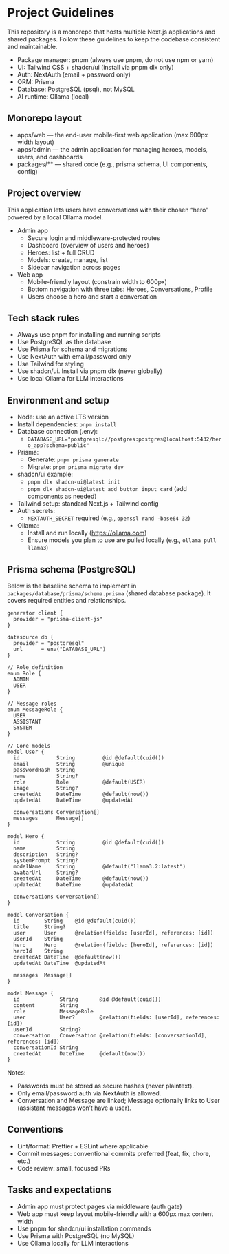 # Project Guidelines

This repository is a monorepo that hosts multiple Next.js applications and shared packages. Follow these guidelines to keep the codebase consistent and maintainable.

- Package manager: pnpm (always use pnpm, do not use npm or yarn)
- UI: Tailwind CSS + shadcn/ui (install via pnpm dlx only)
- Auth: NextAuth (email + password only)
- ORM: Prisma
- Database: PostgreSQL (psql), not MySQL
- AI runtime: Ollama (local)

## Monorepo layout
- apps/web — the end-user mobile‑first web application (max 600px width layout)
- apps/admin — the admin application for managing heroes, models, users, and dashboards
- packages/** — shared code (e.g., prisma schema, UI components, config)

## Project overview
This application lets users have conversations with their chosen “hero” powered by a local Ollama model.

- Admin app
  - Secure login and middleware-protected routes
  - Dashboard (overview of users and heroes)
  - Heroes: list + full CRUD
  - Models: create, manage, list
  - Sidebar navigation across pages
- Web app
  - Mobile-friendly layout (constrain width to 600px)
  - Bottom navigation with three tabs: Heroes, Conversations, Profile
  - Users choose a hero and start a conversation

## Tech stack rules
- Always use pnpm for installing and running scripts
- Use PostgreSQL as the database
- Use Prisma for schema and migrations
- Use NextAuth with email/password only
- Use Tailwind for styling
- Use shadcn/ui. Install via pnpm dlx (never globally)
- Use local Ollama for LLM interactions

## Environment and setup
- Node: use an active LTS version
- Install dependencies: `pnpm install`
- Database connection (.env):
  - `DATABASE_URL="postgresql://postgres:postgres@localhost:5432/hero_app?schema=public"`
- Prisma:
  - Generate: `pnpm prisma generate`
  - Migrate: `pnpm prisma migrate dev`
- shadcn/ui example:
  - `pnpm dlx shadcn-ui@latest init`
  - `pnpm dlx shadcn-ui@latest add button input card` (add components as needed)
- Tailwind setup: standard Next.js + Tailwind config
- Auth secrets:
  - `NEXTAUTH_SECRET` required (e.g., `openssl rand -base64 32`)
- Ollama:
  - Install and run locally (https://ollama.com)
  - Ensure models you plan to use are pulled locally (e.g., `ollama pull llama3`)

## Prisma schema (PostgreSQL)
Below is the baseline schema to implement in `packages/database/prisma/schema.prisma` (shared database package). It covers required entities and relationships.

```prisma
generator client {
  provider = "prisma-client-js"
}

datasource db {
  provider = "postgresql"
  url      = env("DATABASE_URL")
}

// Role definition
enum Role {
  ADMIN
  USER
}

// Message roles
enum MessageRole {
  USER
  ASSISTANT
  SYSTEM
}

// Core models
model User {
  id            String         @id @default(cuid())
  email         String         @unique
  passwordHash  String
  name          String?
  role          Role           @default(USER)
  image         String?
  createdAt     DateTime       @default(now())
  updatedAt     DateTime       @updatedAt

  conversations Conversation[]
  messages      Message[]
}

model Hero {
  id            String         @id @default(cuid())
  name          String
  description   String?
  systemPrompt  String?
  modelName     String         @default("llama3.2:latest")
  avatarUrl     String?
  createdAt     DateTime       @default(now())
  updatedAt     DateTime       @updatedAt

  conversations Conversation[]
}

model Conversation {
  id        String    @id @default(cuid())
  title     String?
  user      User      @relation(fields: [userId], references: [id])
  userId    String
  hero      Hero      @relation(fields: [heroId], references: [id])
  heroId    String
  createdAt DateTime  @default(now())
  updatedAt DateTime  @updatedAt

  messages  Message[]
}

model Message {
  id             String       @id @default(cuid())
  content        String
  role           MessageRole
  user           User?        @relation(fields: [userId], references: [id])
  userId         String?
  conversation   Conversation @relation(fields: [conversationId], references: [id])
  conversationId String
  createdAt      DateTime     @default(now())
}
```

Notes:
- Passwords must be stored as secure hashes (never plaintext).
- Only email/password auth via NextAuth is allowed.
- Conversation and Message are linked; Message optionally links to User (assistant messages won’t have a user).

## Conventions
- Lint/format: Prettier + ESLint where applicable
- Commit messages: conventional commits preferred (feat, fix, chore, etc.)
- Code review: small, focused PRs

## Tasks and expectations
- Admin app must protect pages via middleware (auth gate)
- Web app must keep layout mobile-friendly with a 600px max content width
- Use pnpm for shadcn/ui installation commands
- Use Prisma with PostgreSQL (no MySQL)
- Use Ollama locally for LLM interactions
